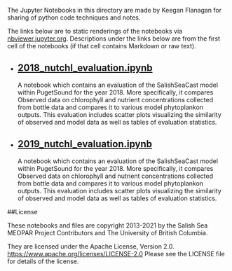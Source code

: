 The Jupyter Notebooks in this directory are made by Keegan Flanagan
for sharing of python code techniques and notes.

The links below are to static renderings of the notebooks via
[nbviewer.jupyter.org](https://nbviewer.jupyter.org/).
Descriptions under the links below are from the first cell of the notebooks
(if that cell contains Markdown or raw text).

* ## [2018_nutchl_evaluation.ipynb](https://nbviewer.jupyter.org/github/SalishSeaCast/analysis-keegan/blob/master/notebooks/Evaluations/nutchl_individual_year_evaluation/2018_nutchl_evaluation.ipynb)  
    
    A notebook which contains an evaluation of the SalishSeaCast model within PugetSound for the year 2018. More specifically, it compares Observed data on chlorophyll and nutrient concentrations collected from bottle data and compares it to various model phytoplankon outputs. This evaluation includes scatter plots visualizing the similarity of observed and model data as well as tables of evaluation statistics.

* ## [2019_nutchl_evaluation.ipynb](https://nbviewer.jupyter.org/github/SalishSeaCast/analysis-keegan/blob/master/notebooks/Evaluations/nutchl_individual_year_evaluation/2019_nutchl_evaluation.ipynb)  
    
    A notebook which contains an evaluation of the SalishSeaCast model within PugetSound for the year 2018. More specifically, it compares Observed data on chlorophyll and nutrient concentrations collected from bottle data and compares it to various model phytoplankon outputs. This evaluation includes scatter plots visualizing the similarity of observed and model data as well as tables of evaluation statistics.


##License

These notebooks and files are copyright 2013-2021
by the Salish Sea MEOPAR Project Contributors
and The University of British Columbia.

They are licensed under the Apache License, Version 2.0.
https://www.apache.org/licenses/LICENSE-2.0
Please see the LICENSE file for details of the license.
